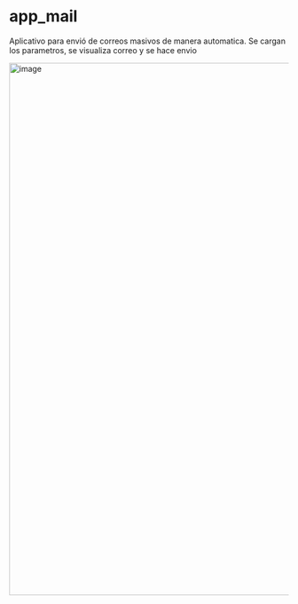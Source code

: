 # app_mail
Aplicativo para envió de correos masivos de manera automatica.
Se cargan los parametros, se visualiza correo y se hace envio

<img width="959" alt="image" src="https://github.com/user-attachments/assets/f41930d8-5b05-4eec-96a2-98768130d52f">


